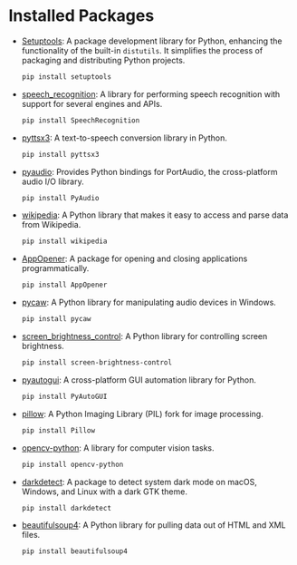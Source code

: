 # Installed Packages
- [Setuptools](https://pypi.org/project/setuptools/): A package development library for Python, enhancing the functionality of the built-in `distutils`. It simplifies the process of packaging and distributing Python projects.
  ```bash
  pip install setuptools

- [speech_recognition](https://pypi.org/project/SpeechRecognition/): A library for performing speech recognition with support for several engines and APIs.
  ```bash
  pip install SpeechRecognition

- [pyttsx3](https://pypi.org/project/pyttsx3/): A text-to-speech conversion library in Python.
  ```bash
  pip install pyttsx3

- [pyaudio](https://pypi.org/project/PyAudio/): Provides Python bindings for PortAudio, the cross-platform audio I/O library.
  ```bash
  pip install PyAudio


- [wikipedia](https://pypi.org/project/wikipedia/): A Python library that makes it easy to access and parse data from Wikipedia.
  ```bash
  pip install wikipedia

- [AppOpener](https://pypi.org/project/appopener/): A package for opening and closing applications programmatically.
  ```bash
  pip install AppOpener

- [pycaw](https://pypi.org/project/pycaw/): A Python library for manipulating audio devices in Windows.
  ```bash
  pip install pycaw

- [screen_brightness_control](https://pypi.org/project/screen-brightness-control/): A Python library for controlling screen brightness.
  ```bash
  pip install screen-brightness-control

- [pyautogui](https://pypi.org/project/PyAutoGUI/): A cross-platform GUI automation library for Python.
  ```bash
  pip install PyAutoGUI

- [pillow](https://pypi.org/project/Pillow/): A Python Imaging Library (PIL) fork for image processing.
  ```bash
  pip install Pillow
  
- [opencv-python](https://pypi.org/project/opencv-python/): A library for computer vision tasks.
  ```bash
  pip install opencv-python

- [darkdetect](https://pypi.org/project/darkdetect/): A package to detect system dark mode on macOS, Windows, and Linux with a dark GTK theme.
  ```bash
  pip install darkdetect

- [beautifulsoup4](https://pypi.org/project/beautifulsoup4/): A Python library for pulling data out of HTML and XML files.
  ```bash
  pip install beautifulsoup4

